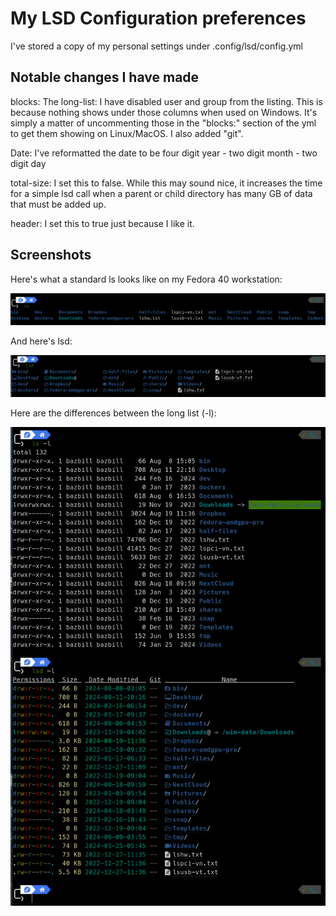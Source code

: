 # My LSD Configuration preferences

I've stored a copy of my personal settings under .config/lsd/config.yml

## Notable changes I have made
blocks: 
The long-list: I have disabled user and group from the listing. This is because nothing shows under those columns when used on Windows. It's simply a matter of uncommenting those in the "blocks:" section of the yml to get them showing on Linux/MacOS. I also added "git".

Date: I've reformatted the date to be four digit year - two digit month - two digit day

total-size: I set this to false. While this may sound nice, it increases the time for a simple lsd call when a parent or child directory has many GB of data that must be added up.

header: I set this to true just because I like it.



## Screenshots
Here's what a standard ls looks like on my Fedora 40 workstation:

![ls output](images/ls-output.png)

And here's lsd:

![lsd output](images/lsd-output.png)

Here are the differences between the long list (-l):

![dash-l output for each](images/dash-l-output.png)
